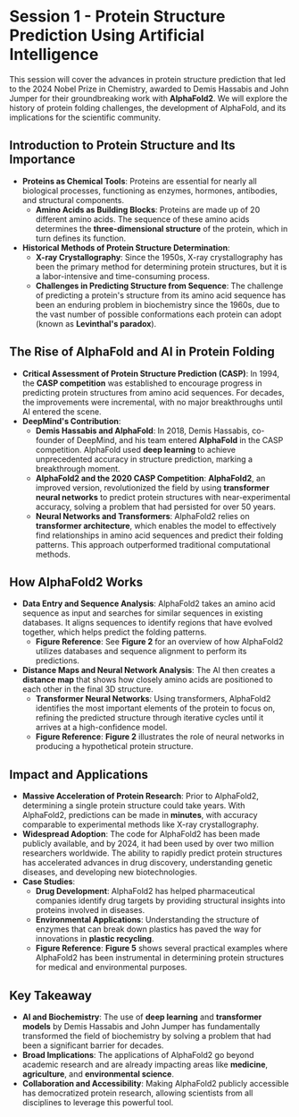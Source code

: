 # Session 1 - Protein Structure Prediction Using Artificial Intelligence

This session will cover the advances in protein structure prediction that led to the 2024 Nobel Prize in Chemistry, awarded to Demis Hassabis and John Jumper for their groundbreaking work with **AlphaFold2**. We will explore the history of protein folding challenges, the development of AlphaFold, and its implications for the scientific community.

## Introduction to Protein Structure and Its Importance

- **Proteins as Chemical Tools**: Proteins are essential for nearly all biological processes, functioning as enzymes, hormones, antibodies, and structural components.
  - **Amino Acids as Building Blocks**: Proteins are made up of 20 different amino acids. The sequence of these amino acids determines the **three-dimensional structure** of the protein, which in turn defines its function.
- **Historical Methods of Protein Structure Determination**:
  - **X-ray Crystallography**: Since the 1950s, X-ray crystallography has been the primary method for determining protein structures, but it is a labor-intensive and time-consuming process.
  - **Challenges in Predicting Structure from Sequence**: The challenge of predicting a protein's structure from its amino acid sequence has been an enduring problem in biochemistry since the 1960s, due to the vast number of possible conformations each protein can adopt (known as **Levinthal's paradox**).

## The Rise of AlphaFold and AI in Protein Folding

- **Critical Assessment of Protein Structure Prediction (CASP)**: In 1994, the **CASP competition** was established to encourage progress in predicting protein structures from amino acid sequences. For decades, the improvements were incremental, with no major breakthroughs until AI entered the scene.
- **DeepMind's Contribution**:
  - **Demis Hassabis and AlphaFold**: In 2018, Demis Hassabis, co-founder of DeepMind, and his team entered **AlphaFold** in the CASP competition. AlphaFold used **deep learning** to achieve unprecedented accuracy in structure prediction, marking a breakthrough moment.
  - **AlphaFold2 and the 2020 CASP Competition**: **AlphaFold2**, an improved version, revolutionized the field by using **transformer neural networks** to predict protein structures with near-experimental accuracy, solving a problem that had persisted for over 50 years.
  - **Neural Networks and Transformers**: AlphaFold2 relies on **transformer architecture**, which enables the model to effectively find relationships in amino acid sequences and predict their folding patterns. This approach outperformed traditional computational methods.

## How AlphaFold2 Works

- **Data Entry and Sequence Analysis**: AlphaFold2 takes an amino acid sequence as input and searches for similar sequences in existing databases. It aligns sequences to identify regions that have evolved together, which helps predict the folding patterns.
  - **Figure Reference**: See **Figure 2** for an overview of how AlphaFold2 utilizes databases and sequence alignment to perform its predictions.
- **Distance Maps and Neural Network Analysis**: The AI then creates a **distance map** that shows how closely amino acids are positioned to each other in the final 3D structure.
  - **Transformer Neural Networks**: Using transformers, AlphaFold2 identifies the most important elements of the protein to focus on, refining the predicted structure through iterative cycles until it arrives at a high-confidence model.
  - **Figure Reference**: **Figure 2** illustrates the role of neural networks in producing a hypothetical protein structure.

## Impact and Applications

- **Massive Acceleration of Protein Research**: Prior to AlphaFold2, determining a single protein structure could take years. With AlphaFold2, predictions can be made in **minutes**, with accuracy comparable to experimental methods like X-ray crystallography.
- **Widespread Adoption**: The code for AlphaFold2 has been made publicly available, and by 2024, it had been used by over two million researchers worldwide. The ability to rapidly predict protein structures has accelerated advances in drug discovery, understanding genetic diseases, and developing new biotechnologies.
- **Case Studies**:
  - **Drug Development**: AlphaFold2 has helped pharmaceutical companies identify drug targets by providing structural insights into proteins involved in diseases.
  - **Environmental Applications**: Understanding the structure of enzymes that can break down plastics has paved the way for innovations in **plastic recycling**.
  - **Figure Reference**: **Figure 5** shows several practical examples where AlphaFold2 has been instrumental in determining protein structures for medical and environmental purposes.

## Key Takeaway

- **AI and Biochemistry**: The use of **deep learning** and **transformer models** by Demis Hassabis and John Jumper has fundamentally transformed the field of biochemistry by solving a problem that had been a significant barrier for decades.
- **Broad Implications**: The applications of AlphaFold2 go beyond academic research and are already impacting areas like **medicine**, **agriculture**, and **environmental science**.
- **Collaboration and Accessibility**: Making AlphaFold2 publicly accessible has democratized protein research, allowing scientists from all disciplines to leverage this powerful tool.
